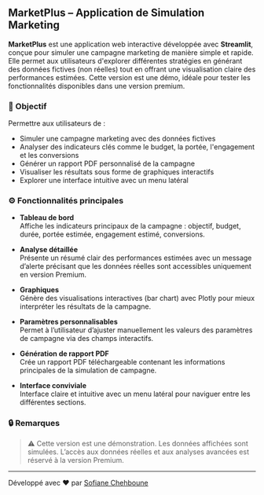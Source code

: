 ## MarketPlus – Application de Simulation Marketing

**MarketPlus** est une application web interactive développée avec **Streamlit**, conçue pour simuler une campagne marketing de manière simple et rapide. Elle permet aux utilisateurs d'explorer différentes stratégies en générant des données fictives (non réelles) tout en offrant une visualisation claire des performances estimées. Cette version est une démo, idéale pour tester les fonctionnalités disponibles dans une version premium.

### 🎯 Objectif

Permettre aux utilisateurs de :
- Simuler une campagne marketing avec des données fictives
- Analyser des indicateurs clés comme le budget, la portée, l'engagement et les conversions
- Générer un rapport PDF personnalisé de la campagne
- Visualiser les résultats sous forme de graphiques interactifs
- Explorer une interface intuitive avec un menu latéral

### ⚙️ Fonctionnalités principales

- **Tableau de bord**  
  Affiche les indicateurs principaux de la campagne : objectif, budget, durée, portée estimée, engagement estimé, conversions.

- **Analyse détaillée**  
  Présente un résumé clair des performances estimées avec un message d’alerte précisant que les données réelles sont accessibles uniquement en version Premium.

- **Graphiques**  
  Génère des visualisations interactives (bar chart) avec Plotly pour mieux interpréter les résultats de la campagne.

- **Paramètres personnalisables**  
  Permet à l’utilisateur d’ajuster manuellement les valeurs des paramètres de campagne via des champs interactifs.

- **Génération de rapport PDF**  
  Crée un rapport PDF téléchargeable contenant les informations principales de la simulation de campagne.

- **Interface conviviale**  
  Interface claire et intuitive avec un menu latéral pour naviguer entre les différentes sections.

### 🔒 Remarques

> ⚠️ Cette version est une démonstration. Les données affichées sont simulées. L’accès aux données réelles et aux analyses avancées est réservé à la version Premium.

---

Développé avec ❤️ par [Sofiane Chehboune](https://www.linkedin.com/in/sofiane-chehboune-5b243766/)
